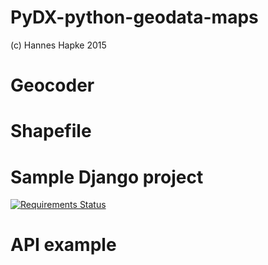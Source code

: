 # PyDX-python-geodata-maps

(c) Hannes Hapke 2015


# Geocoder

# Shapefile

# Sample Django project
[![Requirements Status](https://requires.io/github/hanneshapke/PyDX-python-geodata-maps/requirements.svg?branch=master)](https://requires.io/github/hanneshapke/PyDX-python-geodata-maps/requirements/?branch=master)

# API example
